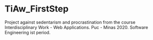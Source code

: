 # TiAw_FirstStep
 Project against sedentarism and procrastination from the course Interdisciplinary Work - Web Applications. Puc - Minas 2020. Software Engineering ist period.
